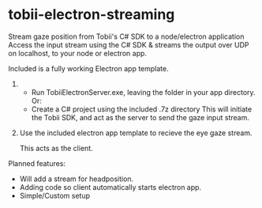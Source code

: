  # tobii-electron-streaming
Stream gaze position from Tobii's C# SDK to a node/electron application
Access the input stream using the C# SDK & streams the output over UDP on localhost, to your node or electron app.

Included is a fully working Electron app template.

1.  - Run TobiiElectronServer.exe, leaving the folder in your app directory.
    Or:
    - Create a C# project using the included .7z directory
    This will initiate the Tobii SDK, and act as the server to send the gaze input stream.
    
2. Use the included electron app template to recieve the eye gaze stream.
   
   This acts as the client.
    
Planned features:
- Will add a stream for headposition.
- Adding code so client automatically starts electron app.
- Simple/Custom setup

